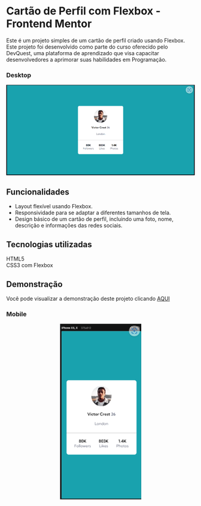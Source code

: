 # Cartão de Perfil com Flexbox - Frontend Mentor
Este é um projeto simples de um cartão de perfil criado usando Flexbox. Este projeto foi desenvolvido como parte do curso oferecido pelo DevQuest, uma plataforma de aprendizado que visa capacitar desenvolvedores a aprimorar suas habilidades em Programação.

### Desktop

<p align="center">
<img src="design/design-desktop.png" alt="Foto desktop">
</p>

## Funcionalidades
* Layout flexível usando Flexbox.
* Responsividade para se adaptar a diferentes tamanhos de tela.
* Design básico de um cartão de perfil, incluindo uma foto, nome, descrição e informações das redes sociais.
## Tecnologias utilizadas
HTML5 <br>
CSS3 com Flexbox

## Demonstração
Você pode visualizar a demonstração deste projeto clicando <a href="https://kevmartinsdev.github.io/cartao-de-perfil/">AQUI</a>

### Mobile

<p align="center">
<img  src="design/design-mobile.png" alt="modelo-mobile">
</p>
